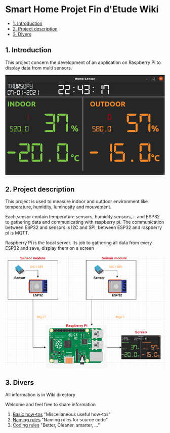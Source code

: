 # Smart Home Projet Fin d'Etude Wiki <!-- omit in toc -->

- [1. Introduction](#1-introduction)
- [2. Project description](#2-project-description)
- [3. Divers](#3-divers)

## 1. Introduction

This project concern the development of an application on Raspberry Pi to display data from multi sensors.  

![Rasp's Screen](./img/home_sensor.png)

## 2. Project description

This project is used to measure indoor and outdoor environment like temperature, humidity, luminosity and mouvement. 

Each sensor contain temperature sensors, humidity sensors,... and ESP32 to gathering data and communicating with raspberry pi. The communication between ESP32 and sensors is I2C and SPI, between ESP32 and raspberry pi is MQTT.  

Raspberry Pi is the local server. Its job to gathering all data from every ESP32 and save, display them on a screen

![Rasp's Screen](./img/Project-Description.png)


## 3. Divers

All information is in Wiki directory

Welcome and feel free to share information

1. [Basic how-tos](Wiki/HOWTOS.md) "Miscellaneous useful how-tos"
2. [Naming rules](Wiki/Naming_rules.md) "Naming rules for source code"
3. [Coding rules](Wiki/Coding_rules.md) "Better, Cleaner, smarter, ..."